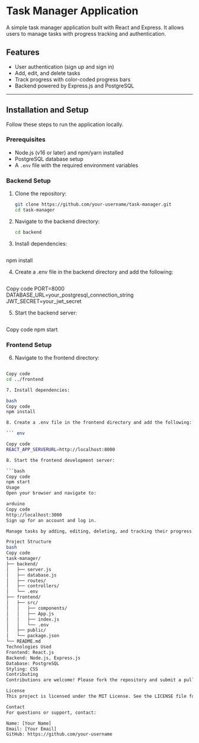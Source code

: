 # Task Manager Application

A simple task manager application built with React and Express. It allows users to manage tasks with progress tracking and authentication.

## Features

- User authentication (sign up and sign in)
- Add, edit, and delete tasks
- Track progress with color-coded progress bars
- Backend powered by Express.js and PostgreSQL

---

## Installation and Setup

Follow these steps to run the application locally.

### Prerequisites

- Node.js (v16 or later) and npm/yarn installed
- PostgreSQL database setup
- A `.env` file with the required environment variables

### Backend Setup

1. Clone the repository:
   ```bash
   git clone https://github.com/your-username/task-manager.git
   cd task-manager

2. Navigate to the backend directory:
   ``` bash
   cd backend
   
3. Install dependencies:

   ``` bash
npm install

4. Create a .env file in the backend directory and add the following:

   ``` env
Copy code
PORT=8000
DATABASE_URL=your_postgresql_connection_string
JWT_SECRET=your_jwt_secret

5. Start the backend server:

   ``` bash
Copy code
npm start

### Frontend Setup

6. Navigate to the frontend directory:

  ``` bash

Copy code
cd ../frontend

7. Install dependencies:

bash
Copy code
npm install

8. Create a .env file in the frontend directory and add the following:

  ``` env

Copy code
REACT_APP_SERVERURL=http://localhost:8000

8. Start the frontend development server:

  ```bash
Copy code
npm start
Usage
Open your browser and navigate to:

arduino
Copy code
http://localhost:3000
Sign up for an account and log in.

Manage tasks by adding, editing, deleting, and tracking their progress.

Project Structure
bash
Copy code
task-manager/
├── backend/
│   ├── server.js
│   ├── database.js
│   ├── routes/
│   ├── controllers/
│   └── .env
├── frontend/
│   ├── src/
│   │   ├── components/
│   │   ├── App.js
│   │   ├── index.js
│   │   └── .env
│   ├── public/
│   └── package.json
└── README.md
Technologies Used
Frontend: React.js
Backend: Node.js, Express.js
Database: PostgreSQL
Styling: CSS
Contributing
Contributions are welcome! Please fork the repository and submit a pull request.

License
This project is licensed under the MIT License. See the LICENSE file for details.

Contact
For questions or support, contact:

Name: [Your Name]
Email: [Your Email]
GitHub: https://github.com/your-username